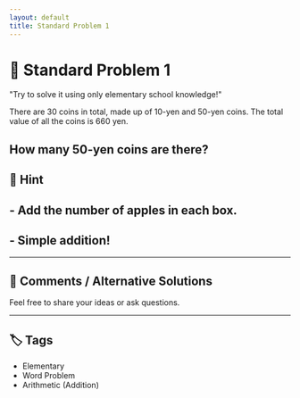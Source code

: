 ```yaml
---
layout: default
title: Standard Problem 1 
---
```


# 🧮 Standard Problem 1 

"Try to solve it using only elementary school knowledge!"

There are 30 coins in total, made up of 10-yen and 50-yen coins.
The total value of all the coins is 660 yen.

How many 50-yen coins are there?
---

## 📝 Hint

## - Add the number of apples in each box.
## - Simple addition!

---

## 💬 Comments / Alternative Solutions

Feel free to share your ideas or ask questions.

---

## 🏷 Tags

- Elementary 
- Word Problem  
- Arithmetic (Addition)
